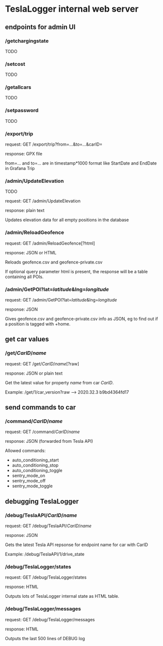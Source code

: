 # TeslaLogger internal web server

## endpoints for admin UI

### /getchargingstate

TODO

### /setcost

TODO

### /getallcars

TODO

### /setpassword

TODO

### /export/trip

request: GET /export/trip?from=...&to=...&carID=

response: GPX file

from=... and to=... are in timestamp*1000 format like StartDate and EndDate in Grafana Trip

### /admin/UpdateElevation

TODO

request: GET /admin/UpdateElevation

response: plain text

Updates elevation data for all empty positions in the database

### /admin/ReloadGeofence

request: GET /admin/ReloadGeofence[?html]

response: JSON or HTML

Reloads geofence.csv and geofence-private.csv

If optional query parameter html is present, the response will be a table containing all POIs.

### /admin/GetPOI?lat=_latitude_&lng=_longitude_

request: GET /admin/GetPOI?lat=_latitude_&lng=_longitude_

response: JSON

Gives geofence.csv and geofence-private.csv info as JSON, eg to find out if a position is tagged with +home.

## get car values

### /get/_CarID_/_name_

request: GET /get/_CarID_/_name_[?raw]

response: JSON or plain text

Get the latest value for property _name_ from car _CarID_.

Example: /get/1/car_version?raw --> 2020.32.3 b9bd4364fd17

## send commands to car

### /command/_CarID_/_name_

request: GET /command/_CarID_/_name_

response: JSON (forwarded from Tesla API)

Allowed commands:
* auto_conditioning_start
* auto_conditioning_stop
* auto_conditioning_toggle
* sentry_mode_on
* sentry_mode_off
* sentry_mode_toggle

## debugging TeslaLogger

### /debug/TeslaAPI/_CarID_/_name_

request: GET /debug/TeslaAPI/_CarID_/_name_

response: JSON

Gets the latest Tesla API repsonse for endpoint name for car with CarID

Example: /debug/TeslaAPI/1/drive_state

### /debug/TeslaLogger/states

request: GET /debug/TeslaLogger/states

response: HTML

Outputs lots of TeslaLogger internal state as HTML table.

### /debug/TeslaLogger/messages

request: GET /debug/TeslaLogger/messages

response: HTML

Outputs the last 500 lines of DEBUG log